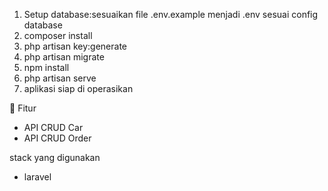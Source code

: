 1. Setup database:sesuaikan file .env.example menjadi .env sesuai config database
2. composer install
3. php artisan key:generate
4. php artisan migrate
5. npm install
6. php artisan serve
7. aplikasi siap di operasikan

👤 Fitur
- API CRUD Car
- API CRUD Order

stack yang digunakan
- laravel
